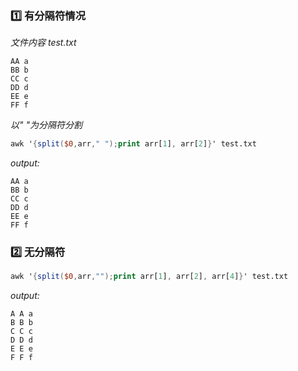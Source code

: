 ### :one: 有分隔符情况  
_文件内容 test.txt_
```
AA a
BB b
CC c
DD d
EE e
FF f
```

_以" "为分隔符分割_
```awk
awk '{split($0,arr," ");print arr[1], arr[2]}' test.txt
```
_output:_
```
AA a
BB b
CC c
DD d
EE e
FF f
```

### :two: 无分隔符
```awk
awk '{split($0,arr,"");print arr[1], arr[2], arr[4]}' test.txt
```
_output:_
```
A A a
B B b
C C c
D D d
E E e
F F f
```
